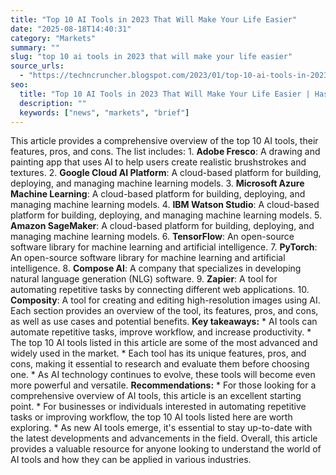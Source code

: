 ```yaml
---
title: "Top 10 AI Tools in 2023 That Will Make Your Life Easier"
date: "2025-08-18T14:40:31"
category: "Markets"
summary: ""
slug: "top 10 ai tools in 2023 that will make your life easier"
source_urls:
  - "https://techncruncher.blogspot.com/2023/01/top-10-ai-tools-in-2023-that-will-make.html"
seo:
  title: "Top 10 AI Tools in 2023 That Will Make Your Life Easier | Hash n Hedge"
  description: ""
  keywords: ["news", "markets", "brief"]
---
```

This article provides a comprehensive overview of the top 10 AI tools, their features, pros, and cons. The list includes:  1. **Adobe Fresco**: A drawing and painting app that uses AI to help users create realistic brushstrokes and textures. 2. **Google Cloud AI Platform**: A cloud-based platform for building, deploying, and managing machine learning models. 3. **Microsoft Azure Machine Learning**: A cloud-based platform for building, deploying, and managing machine learning models. 4. **IBM Watson Studio**: A cloud-based platform for building, deploying, and managing machine learning models. 5. **Amazon SageMaker**: A cloud-based platform for building, deploying, and managing machine learning models. 6. **TensorFlow**: An open-source software library for machine learning and artificial intelligence. 7. **PyTorch**: An open-source software library for machine learning and artificial intelligence. 8. **Compose AI**: A company that specializes in developing natural language generation (NLG) software. 9. **Zapier**: A tool for automating repetitive tasks by connecting different web applications. 10. **Composity**: A tool for creating and editing high-resolution images using AI.  Each section provides an overview of the tool, its features, pros, and cons, as well as use cases and potential benefits.  **Key takeaways:**  * AI tools can automate repetitive tasks, improve workflow, and increase productivity. * The top 10 AI tools listed in this article are some of the most advanced and widely used in the market. * Each tool has its unique features, pros, and cons, making it essential to research and evaluate them before choosing one. * As AI technology continues to evolve, these tools will become even more powerful and versatile.  **Recommendations:**  * For those looking for a comprehensive overview of AI tools, this article is an excellent starting point. * For businesses or individuals interested in automating repetitive tasks or improving workflow, the top 10 AI tools listed here are worth exploring. * As new AI tools emerge, it's essential to stay up-to-date with the latest developments and advancements in the field.  Overall, this article provides a valuable resource for anyone looking to understand the world of AI tools and how they can be applied in various industries. 
